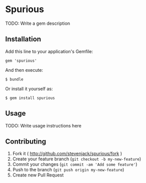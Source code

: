 # Spurious

TODO: Write a gem description

## Installation

Add this line to your application's Gemfile:

    gem 'spurious'

And then execute:

    $ bundle

Or install it yourself as:

    $ gem install spurious

## Usage

TODO: Write usage instructions here

## Contributing

1. Fork it ( http://github.com/stevenjack/spurious/fork )
2. Create your feature branch (`git checkout -b my-new-feature`)
3. Commit your changes (`git commit -am 'Add some feature'`)
4. Push to the branch (`git push origin my-new-feature`)
5. Create new Pull Request
